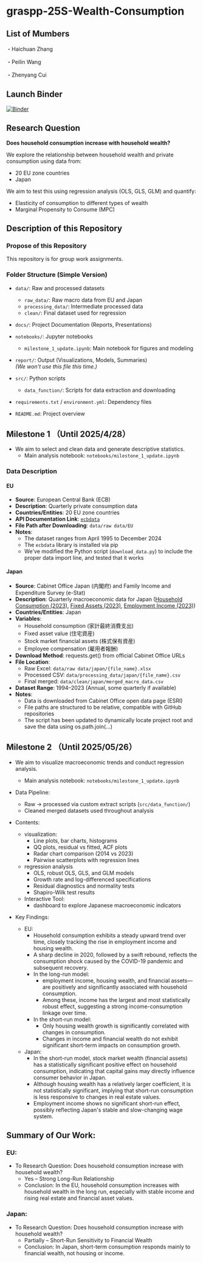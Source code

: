 # graspp-25S-Wealth-Consumption

## List of Mumbers
・Haichuan Zhang

・Peilin Wang

・Zhenyang Cui


## Launch Binder
[![Binder](https://mybinder.org/badge_logo.svg)](https://mybinder.org/v2/gh/JaredChoi-git/graspp-25S-Wealth-Consumption/main)


## Research Question
**Does household consumption increase with household wealth?**

We explore the relationship between household wealth and private consumption using data from:
- 20 EU zone countries
- Japan

We aim to test this using regression analysis (OLS, GLS, GLM) and quantify:
- Elasticity of consumption to different types of wealth
- Marginal Propensity to Consume (MPC)


## Description of this Repository

### Propose of this Repository
This repository is for group work assignments.

### Folder Structure (Simple Version)

- `data/`: Raw and processed datasets  
  - `raw_data/`: Raw macro data from EU and Japan  
  - `processing_data/`: Intermediate processed data  
  - `clean/`: Final dataset used for regression  

- `docs/`: Project Documentation (Reports, Presentations)

- `notebooks/`: Jupyter notebooks  
  - `milestone_1_update.ipynb`: Main notebook for figures and modeling

- `report/`: Output (Visualizations, Models, Summaries)  
  *(We won't use this file this time.)*

- `src/`: Python scripts  
  - `data_function/`: Scripts for data extraction and downloading

- `requirements.txt` / `environment.yml`: Dependency files

- `README.md`: Project overview


## Milestone 1 （Until 2025/4/28）

- We aim to select and clean data and generate descriptive statistics.
  - Main analysis notebook: `notebooks/milestone_1_update.ipynb`

### Data Description

#### EU
- **Source**: European Central Bank (ECB)
- **Description**: Quarterly private consumption data
- **Countries/Entities**: 20 EU zone countries
- **API Documentation Link**: [`ecbdata`](https://pypi.org/project/ecbdata/)
- **File Path after Downloading**: `data/raw data/EU`
- **Notes**:  
  - The dataset ranges from April 1995 to December 2024  
  - The `ecbdata` library is installed via pip  
  - We've modified the Python script (`download_data.py`) to include the proper data import line, and tested that it works

#### Japan
- **Source**: Cabinet Office Japan (内閣府) and Family Income and Expenditure Survey (e-Stat)
- **Description**: Quarterly macroeconomic data for Japan ([Household Consumption (2023)](https://www.esri.cao.go.jp/jp/sna/data/data_list/kakuhou/files/2023/tables/2023ffm1n_jp.xlsx), [Fixed Assets (2023)](https://www.esri.cao.go.jp/jp/sna/data/data_list/kakuhou/files/2023/tables/2023si4_jp.xlsx), [Employment Income (2023)](https://www.esri.cao.go.jp/jp/sna/data/data_list/kakuhou/files/2023/tables/2023ffm2_jp.xlsx))
- **Countries/Entities**: Japan
- **Variables**:
  - Household consumption (家計最終消費支出)
  - Fixed asset value (住宅資産)
  - Stock market financial assets (株式保有資産)
  - Employee compensation (雇用者報酬)
- **Download Method**: requests.get() from official Cabinet Office URLs
- **File Location**:
  - Raw Excel: `data/raw data/japan/{file_name}.xlsx`
  - Processed CSV: `data/processing_data/japan/{file_name}.csv`
  - Final merged: `data/clean/japan/merged_macro_data.csv`
- **Dataset Range**: 1994–2023 (Annual, some quarterly if available)
- **Notes**:
  - Data is downloaded from Cabinet Office open data page (ESRI)
  - File paths are structured to be relative, compatible with GitHub repositories
  - The script has been updated to dynamically locate project root and save the data using os.path.join(...)


## Milestone 2 （Until 2025/05/26）

- We aim to visualize macroeconomic trends and conduct regression analysis.
  - Main analysis notebook: `notebooks/milestone_1_update.ipynb`

- Data Pipeline:
  - Raw → processed via custom extract scripts (`src/data_function/`)
  - Cleaned merged datasets used throughout analysis
  
- Contents:
  - visualization:
    - Line plots, bar charts, histograms
    - QQ plots, residual vs fitted, ACF plots
    - Radar chart comparison (2014 vs 2023)
    - Pairwise scatterplots with regression lines
  - regression analysis
    - OLS, robust OLS, GLS, and GLM models
    - Growth rate and log-differenced specifications
    - Residual diagnostics and normality tests
    - Shapiro-Wilk test results
  - Interactive Tool:
    - dashboard to explore Japanese macroeconomic indicators
   
- Key Findings:
    - EU:
      - Household consumption exhibits a steady upward trend over time, closely tracking the rise in employment income and housing wealth.
      - A sharp decline in 2020, followed by a swift rebound, reflects the consumption shock caused by the COVID-19 pandemic and subsequent recovery.
      - In the long-run model:
        - employment income, housing wealth, and financial assets—are positively and significantly associated with household consumption.
        - Among these, income has the largest and most statistically robust effect, suggesting a strong income-consumption linkage over time.
      - In the short-run model:
        - Only housing wealth growth is significantly correlated with changes in consumption.
        - Changes in income and financial wealth do not exhibit significant short-term impacts on consumption growth.
    - Japan:  
      - In the short-run model, stock market wealth (financial assets) has a statistically significant positive effect on household consumption, indicating that capital gains may directly influence consumer behavior in Japan.
      - Although housing wealth has a relatively larger coefficient, it is not statistically significant, implying that short-run consumption is less responsive to changes in real estate values.
      - Employment income shows no significant short-run effect, possibly reflecting Japan's stable and slow-changing wage system.

## Summary of Our Work:
### EU: 
 - To Research Question: Does household consumption increase with household wealth?
   - Yes – Strong Long-Run Relationship
   - Conclusion: In the EU, household consumption increases with household wealth in the long run, especially with stable income and rising real estate and financial asset values.
### Japan: 
 - To Research Question: Does household consumption increase with household wealth?
   - Partially – Short-Run Sensitivity to Financial Wealth
   - Conclusion: In Japan, short-term consumption responds mainly to financial wealth, not housing or income.
